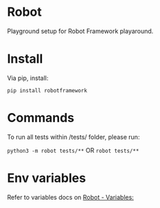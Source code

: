 # Robot

Playground setup for Robot Framework playaround.

# Install

Via pip, install:

``pip install robotframework``

# Commands

To run all tests within /tests/ folder, please run:

``python3 -m robot tests/**`` OR ``robot tests/**``

# Env variables
Refer to variables docs on [Robot - Variables:](https://robotframework.org/robotframework/latest/RobotFrameworkUserGuide.html#using-variables)